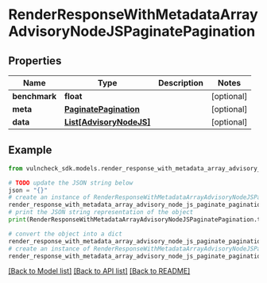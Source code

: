 # RenderResponseWithMetadataArrayAdvisoryNodeJSPaginatePagination


## Properties

Name | Type | Description | Notes
------------ | ------------- | ------------- | -------------
**benchmark** | **float** |  | [optional] 
**meta** | [**PaginatePagination**](PaginatePagination.md) |  | [optional] 
**data** | [**List[AdvisoryNodeJS]**](AdvisoryNodeJS.md) |  | [optional] 

## Example

```python
from vulncheck_sdk.models.render_response_with_metadata_array_advisory_node_js_paginate_pagination import RenderResponseWithMetadataArrayAdvisoryNodeJSPaginatePagination

# TODO update the JSON string below
json = "{}"
# create an instance of RenderResponseWithMetadataArrayAdvisoryNodeJSPaginatePagination from a JSON string
render_response_with_metadata_array_advisory_node_js_paginate_pagination_instance = RenderResponseWithMetadataArrayAdvisoryNodeJSPaginatePagination.from_json(json)
# print the JSON string representation of the object
print(RenderResponseWithMetadataArrayAdvisoryNodeJSPaginatePagination.to_json())

# convert the object into a dict
render_response_with_metadata_array_advisory_node_js_paginate_pagination_dict = render_response_with_metadata_array_advisory_node_js_paginate_pagination_instance.to_dict()
# create an instance of RenderResponseWithMetadataArrayAdvisoryNodeJSPaginatePagination from a dict
render_response_with_metadata_array_advisory_node_js_paginate_pagination_from_dict = RenderResponseWithMetadataArrayAdvisoryNodeJSPaginatePagination.from_dict(render_response_with_metadata_array_advisory_node_js_paginate_pagination_dict)
```
[[Back to Model list]](../README.md#documentation-for-models) [[Back to API list]](../README.md#documentation-for-api-endpoints) [[Back to README]](../README.md)


